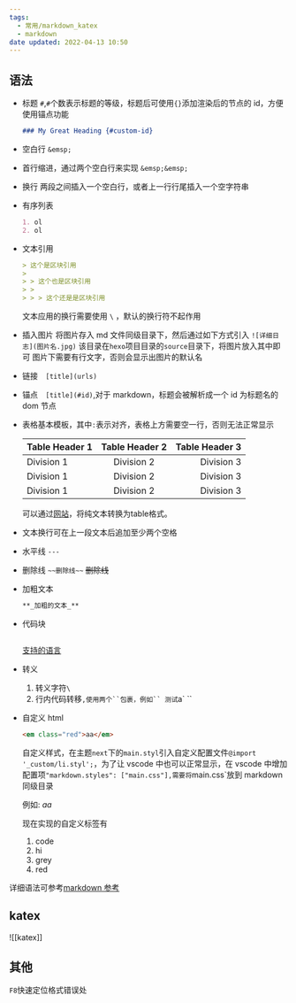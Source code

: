 ```yaml
---
tags:
  - 常用/markdown_katex
  - markdown
date updated: 2022-04-13 10:50
---
```


## 语法

- 标题 `#`,`#`个数表示标题的等级，标题后可使用`{}`添加渲染后的节点的 id，方便使用锚点功能

  ```markdown
  ### My Great Heading {#custom-id}
  ```

- 空白行 `&emsp;`

- 首行缩进，通过两个空白行来实现 `&emsp;&emsp;`

- 换行 两段之间插入一个空白行，或者上一行行尾插入一个空字符串

- 有序列表

  ```markdown
  1. ol
  2. ol
  ```

- 文本引用

  ```markdown
  > 这个是区块引用
  >
  > > 这个也是区块引用
  > >
  > > > 这个还是是区块引用
  ```

  文本应用的换行需要使用 `\` ，默认的换行符不起作用

- 插入图片
  将图片存入 md 文件同级目录下，然后通过如下方式引入
  `![详细日志](图片名.jpg)`
  该目录在`hexo`项目目录的`source`目录下，将图片放入其中即可
  图片下需要有行文字，否则会显示出图片的默认名

- 链接 `[title](urls)`

- 锚点 `[title](#id)`,对于 markdown，标题会被解析成一个 id 为标题名的 dom 节点

- 表格基本模板，其中`:`表示对齐，表格上方需要空一行，否则无法正常显示

  | Table Header 1 | Table Header 2 | Table Header 3 |
  | :------------- | :------------: | -------------: |
  | Division 1     |   Division 2   |     Division 3 |
  | Division 1     |   Division 2   |     Division 3 |
  | Division 1     |   Division 2   |     Division 3 |

  可以通过[网站](https://www.convertcsv.com/csv-to-markdown.htm)，将纯文本转换为table格式。

- 文本换行可在上一段文本后追加至少两个空格

- 水平线 `---`

- 删除线 `~~删除线~~` ~~删除线~~

- 加粗文本

  ```markdown
  **_加粗的文本_**
  ```

- 代码块
  ```language
  ```

	[支持的语言](https://github.com/highlightjs/highlight.js/blob/main/SUPPORTED_LANGUAGES.md)

- 转义

  1. 转义字符`\`
  2. 行内代码转移`,使用两个``包裹，例如`` 测试`a` ``

- 自定义 html

  ```html
  <em class="red">aa</em>
  ```

  自定义样式，在主题`next`下的`main.styl`引入自定义配置文件`@import '_custom/li.styl';`，为了让 vscode 中也可以正常显示，在 vscode 中增加配置项`"markdown.styles": ["main.css"],需要将`main.css`放到 markdown 同级目录

  例如: <em class="red">aa</em>

  现在实现的自定义标签有

  1. code
  2. hi
  3. grey
  4. red

详细语法可参考[markdown 参考](https://www.markdownguide.org/basic-syntax/)

## katex

![[katex]]

## 其他

`F8`快速定位格式错误处
